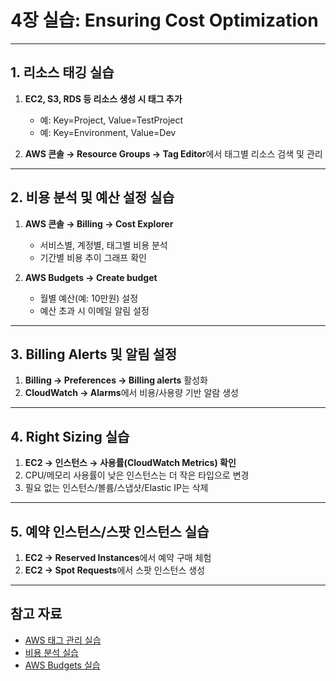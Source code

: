 # 4장 실습: Ensuring Cost Optimization

---

## 1. 리소스 태깅 실습

1. **EC2, S3, RDS 등 리소스 생성 시 태그 추가**
   - 예: Key=Project, Value=TestProject
   - 예: Key=Environment, Value=Dev

2. **AWS 콘솔 → Resource Groups → Tag Editor**에서 태그별 리소스 검색 및 관리

---

## 2. 비용 분석 및 예산 설정 실습

1. **AWS 콘솔 → Billing → Cost Explorer**
   - 서비스별, 계정별, 태그별 비용 분석
   - 기간별 비용 추이 그래프 확인

2. **AWS Budgets → Create budget**
   - 월별 예산(예: 10만원) 설정
   - 예산 초과 시 이메일 알림 설정

---

## 3. Billing Alerts 및 알림 설정

1. **Billing → Preferences → Billing alerts** 활성화
2. **CloudWatch → Alarms**에서 비용/사용량 기반 알람 생성

---

## 4. Right Sizing 실습

1. **EC2 → 인스턴스 → 사용률(CloudWatch Metrics) 확인**
2. CPU/메모리 사용률이 낮은 인스턴스는 더 작은 타입으로 변경
3. 필요 없는 인스턴스/볼륨/스냅샷/Elastic IP는 삭제

---

## 5. 예약 인스턴스/스팟 인스턴스 실습

1. **EC2 → Reserved Instances**에서 예약 구매 체험
2. **EC2 → Spot Requests**에서 스팟 인스턴스 생성

---

## 참고 자료

- [AWS 태그 관리 실습](https://docs.aws.amazon.com/ko_kr/general/latest/gr/aws_tagging.html)
- [비용 분석 실습](https://docs.aws.amazon.com/ko_kr/cost-management/latest/userguide/ce-using-cost-explorer.html)
- [AWS Budgets 실습](https://docs.aws.amazon.com/ko_kr/cost-management/latest/userguide/budgets-create.html)
